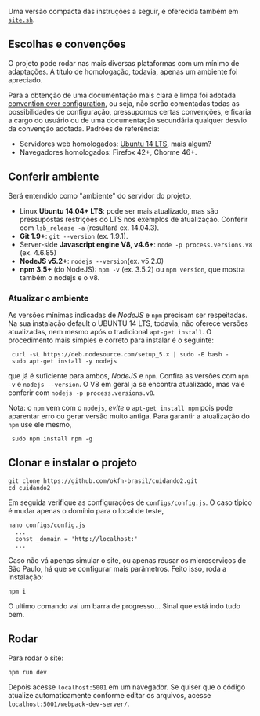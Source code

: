 Uma versão compacta das instruções a seguir, é oferecida também em [`site.sh`](./src/site.sh).

## Escolhas e convenções
O projeto pode rodar nas mais diversas plataformas com um mínimo de adaptações. A título de homologação, todavia, apenas um ambiente foi apreciado. 

Para a obtenção de uma documentação mais clara e limpa foi adotada [convention over configuration](https://en.wikipedia.org/wiki/Convention_over_configuration), ou seja, não serão comentadas todas as possibilidades de configuração, pressupomos certas convenções, e ficaria a cargo do usuário ou de uma documentação secundária qualquer desvio da convenção adotada.  Padrões de referência:

* Servidores web homologados:  [Ubuntu 14 LTS](https://en.wikipedia.org/wiki/List_of_Ubuntu_releases#Ubuntu_14.04_LTS_.28Trusty_Tahr.29), mais algum?
* Navegadores homologados: Firefox 42+, Chorme 46+.


## Conferir ambiente
Será entendido como "ambiente" do servidor do projeto,

* Linux **Ubuntu 14.04+ LTS**: pode ser mais atualizado, mas são pressupostas restrições do LTS nos exemplos de atualização. Conferir com `lsb_release -a` (resultará ex. 14.04.3).
* **Git 1.9+**: `git --version` (ex. 1.9.1).
* Server-side **Javascript engine V8, v4.6+**: `node -p process.versions.v8` (ex. 4.6.85)
* **NodeJS v5.2+**: `nodejs --version`(ex. v5.2.0)
* **npm 3.5+** (do NodeJS): `npm -v` (ex. 3.5.2) ou `npm version`, que mostra também o nodejs e o v8.

### Atualizar o ambiente

As versões mínimas indicadas de  *NodeJS* e `npm` precisam ser respeitadas. Na sua instalação default o UBUNTU 14 LTS, todavia, não oferece versões atualizadas, nem mesmo após o tradicional `apt-get install`. O procedimento mais simples e correto para instalar é o seguinte:

```
 curl -sL https://deb.nodesource.com/setup_5.x | sudo -E bash -
 sudo apt-get install -y nodejs
```
que já é suficiente para ambos,  *NodeJS* e `npm`. Confira as versões com `npm -v`  e `nodejs --version`. O V8 em geral já se encontra atualizado, mas vale conferir com `nodejs -p process.versions.v8`.

Nota: o `npm` vem com o `nodejs`, *evite* o `apt-get install npm` pois pode aparentar erro ou gerar versão muito antiga. Para garantir a atualização do `npm` use ele mesmo,

```
 sudo npm install npm -g 
```

## Clonar e instalar o projeto

```
git clone https://github.com/okfn-brasil/cuidando2.git
cd cuidando2
```

Em seguida verifique as configurações de `configs/config.js`. O caso típico é mudar apenas o domínio para o local de teste, 

```
nano configs/config.js
  ...
  const _domain = 'http://localhost:'
  ...
```

Caso não vá apenas simular o site, ou apenas reusar os microserviços de São Paulo, há que se configurar mais parâmetros. Feito isso, roda a instalação:

```
npm i
```
O ultimo comando vai um barra de progresso... Sinal que está indo tudo bem.

## Rodar

Para rodar o site:

```
npm run dev
```

Depois acesse `localhost:5001` em um navegador. Se quiser que o código atualize automaticamente conforme editar os arquivos, acesse `localhost:5001/webpack-dev-server/`.


